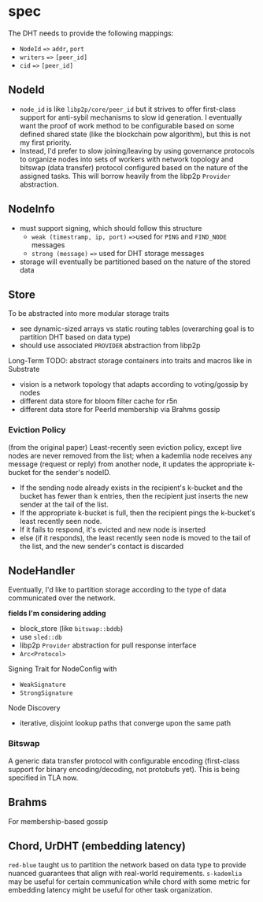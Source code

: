 # spec

The DHT needs to provide the following mappings:
* `NodeId` `=>` `addr`, `port`
* `writers` `=>` `[peer_id]`
* `cid` `=>` `[peer_id]`

## NodeId

* `node_id` is like `libp2p/core/peer_id` but it strives to offer first-class support for anti-sybil mechanisms to slow id generation. I eventually want the proof of work method to be configurable based on some defined shared state (like the blockchain pow algorithm), but this is not my first priority.
* Instead, I'd prefer to slow joining/leaving by using governance protocols to organize nodes into sets of workers with network topology and bitswap (data transfer) protocol configured based on the nature of the assigned tasks. This will borrow heavily from the libp2p `Provider` abstraction.

## NodeInfo

* must support signing, which should follow this structure
    * `weak (timestramp, ip, port)` `=>`used for `PING` and `FIND_NODE` messages
    * `strong (message)` `=>` used for DHT storage messages
* storage will eventually be partitioned based on the nature of the stored data

## Store

To be abstracted into more modular storage traits
- see dynamic-sized arrays vs static routing tables
(overarching goal is to partition DHT based on data type)
- should use associated `PROVIDER` abstraction from libp2p

Long-Term TODO: abstract storage containers into traits and macros like in Substrate
- vision is a network topology that adapts according to voting/gossip by nodes
- different data store for bloom filter cache for r5n
- different data store for PeerId membership via Brahms gossip

### Eviction Policy

(from the original paper) Least-recently seen eviction policy, except live nodes are never removed from the list; when a kademlia node receives any message (request or reply) from another node, it updates the appropriate k-bucket for the sender's nodeID.
- If the sending node already exists in the recipient's k-bucket and the bucket has fewer than k entries, then the recipient just inserts the new sender at the tail of the list.
- If the appropriate k-bucket is full, then the recipient pings the k-bucket's least recently seen node.
- If it fails to respond, it's evicted and new node is inserted
- else (if it responds), the least recently seen node is moved to the tail of the list, and the new sender's contact is discarded

## NodeHandler

Eventually, I'd like to partition storage according to the type of data communicated over the network.

**fields I'm considering adding**
* block_store (like `bitswap::bddb`)
* use `sled::db`
* libp2p `Provider` abstraction for pull response interface
* `Arc<Protocol>`

Signing Trait for NodeConfig with
* `WeakSignature`
* `StrongSignature`

Node Discovery
* iterative, disjoint lookup paths that converge upon the same path

### Bitswap

A generic data transfer protocol with configurable encoding (first-class support for binary encoding/decoding, not protobufs yet). This is being specified in TLA now.

## Brahms

For membership-based gossip

## Chord, UrDHT (embedding latency)

`red-blue` taught us to partition the network based on data type to provide nuanced guarantees that align with real-world requirements. `s-kademlia` may be useful for certain communication while chord with some metric for embedding latency might be useful for other task organization.




